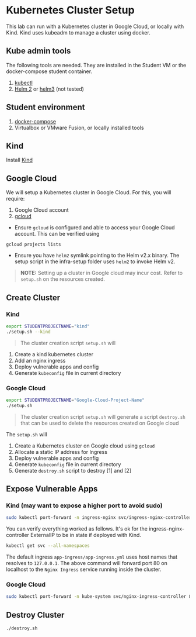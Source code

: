 # Kubernetes Cluster Setup

This lab can run with a Kubernetes cluster in Google Cloud, or locally with Kind.
Kind uses kubeadm to manage a cluster using docker.


## Kube admin tools

The following tools are needed. They are installed in the Student VM or the docker-compose student container.

1. [kubectl](https://kubernetes.io/docs/tasks/tools/install-kubectl/)
2. [Helm 2](https://v2.helm.sh/docs/install/) or [helm3](https://github.com/helm/helm/releases) (not tested)


## Student environment

1. [docker-compose](https://docs.docker.com/compose/install/)
2. Virtualbox or VMware Fusion, or locally installed tools

## Kind

Install [Kind](https://kind.sigs.k8s.io/docs/user/quick-start/)

## Google Cloud
We will setup a Kubernetes cluster in Google Cloud. For this, you will require:

1. Google Cloud account
2. [gcloud](https://cloud.google.com/sdk/install)

* Ensure `gcloud` is configured and able to access your Google Cloud account. This can be verified using

```
gcloud projects lists
```

* Ensure you have `helm2` symlink pointing to the Helm v2.x binary. The setup script in the 
infra-setup folder uses `helm2` to invoke Helm v2.

> **NOTE:** Setting up a cluster in Google cloud may incur cost. Refer to `setup.sh` on the resources created.

## Create Cluster


### Kind

```bash
export STUDENTPROJECTNAME="kind"
./setup.sh --kind

```

> The cluster creation script `setup.sh` will

1. Create a kind kubernetes cluster
2. Add an nginx ingress
3. Deploy vulnerable apps and config
4. Generate `kubeconfig` file in current directory


### Google Cloud

```bash
export STUDENTPROJECTNAME="Google-Cloud-Project-Name"
./setup.sh
```

> The cluster creation script `setup.sh` will generate a script `destroy.sh` that can be used to delete the resources created on Google cloud

The `setup.sh` will

1. Create a Kubernetes cluster on Google cloud using `gcloud`
2. Allocate a static IP address for Ingress
3. Deploy vulnerable apps and config
4. Generate `kubeconfig` file in current directory
5. Generate `destroy.sh` script to destroy [1] and [2]


## Expose Vulnerable Apps

### Kind (may want to expose a higher port to avoid sudo)
```bash
sudo kubectl port-forward -n ingress-nginx svc/ingress-nginx-controller 80:80
```

You can verify everything worked as follows. It's ok for the ingress-nginx-controller ExternalIP to 
be in <pending> state if deployed with Kind.
```bash
kubectl get svc --all-namespaces
```

The default ingress `app-ingress/app-ingress.yml` uses host names that resolves to `127.0.0.1`. The above command will forward port 80 on localhost to the `Nginx Ingress` service running inside the cluster.

### Google Cloud

```bash
sudo kubectl port-forward -n kube-system svc/nginx-ingress-controller 80:80
```


## Destroy Cluster

```
./destroy.sh
```